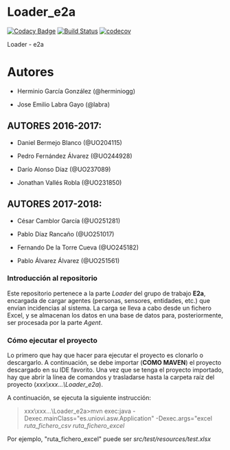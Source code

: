# Loader_e2a

[![Codacy Badge](https://api.codacy.com/project/badge/Grade/512e4b265b9e46a5b0f47bb4ace9f262)](https://www.codacy.com/app/jelabra/Loader_e2a?utm_source=github.com&amp;utm_medium=referral&amp;utm_content=Arquisoft/Loader_e2a&amp;utm_campaign=Badge_Grade)
[![Build Status](https://travis-ci.org/Arquisoft/Loader_e2a.svg?branch=master)](https://travis-ci.org/Arquisoft/Loader_e2a)
[![codecov](https://codecov.io/gh/Arquisoft/Loader_e2a/branch/master/graph/badge.svg)](https://codecov.io/gh/Arquisoft/Loader_e2a)

Loader - e2a

# Autores

* Herminio García González (@herminiogg)

* Jose Emilio Labra Gayo (@labra)

## AUTORES 2016-2017:

* Daniel Bermejo Blanco (@UO204115)

* Pedro Fernández Álvarez (@UO244928)

* Darío Alonso Díaz (@UO237089)

* Jonathan Vallés Robla (@UO231850)

## AUTORES 2017-2018:

* César Camblor García (@UO251281)

* Pablo Díaz Rancaño (@UO251017)

* Fernando De la Torre Cueva (@UO245182)

* Pablo Álvarez Álvarez (@UO251561)


### Introducción al repositorio

Este repositorio pertenece a la parte *Loader* del grupo de trabajo **E2a**,
encargada de cargar agentes (personas, sensores, entidades, etc.) que envían incidencias
al sistema. La carga se lleva a cabo desde un fichero Excel, y se almacenan los datos
en una base de datos para, posteriormente, ser procesada por la parte *Agent*.

### Cómo ejecutar el proyecto

Lo primero que hay que hacer para ejecutar el proyecto es clonarlo o descargarlo. A continuación,
se debe importar (**COMO MAVEN**) el proyecto descargado en su IDE favorito.
Una vez que se tenga el proyecto importado, hay que abrir la línea de comandos y trasladarse hasta
la carpeta raíz del proyecto (*xxx\xxx\...\Loader_e2a*).

A continuación, se ejecuta la siguiente instrucción:
> xxx\xxx\...\Loader_e2a>mvn exec:java -Dexec.mainClass="es.uniovi.asw.Application" -Dexec.args="excel *ruta_fichero_csv* *ruta_fichero_excel*

Por ejemplo, "ruta_fichero_excel" puede ser *src/test/resources/test.xlsx*
